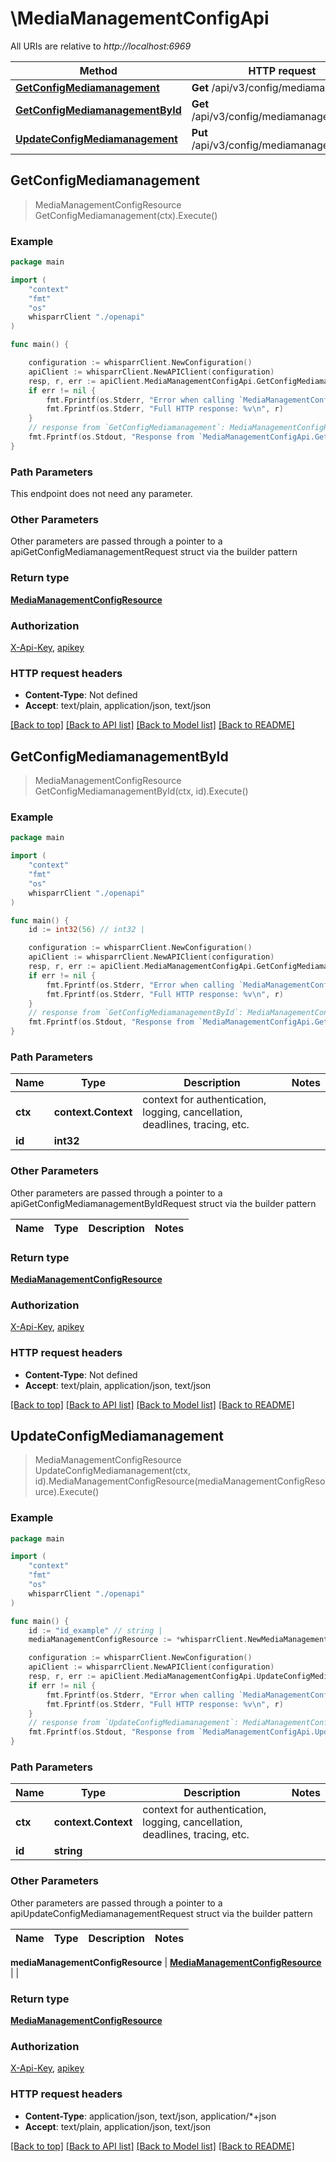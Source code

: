 # \MediaManagementConfigApi

All URIs are relative to *http://localhost:6969*

Method | HTTP request | Description
------------- | ------------- | -------------
[**GetConfigMediamanagement**](MediaManagementConfigApi.md#GetConfigMediamanagement) | **Get** /api/v3/config/mediamanagement | 
[**GetConfigMediamanagementById**](MediaManagementConfigApi.md#GetConfigMediamanagementById) | **Get** /api/v3/config/mediamanagement/{id} | 
[**UpdateConfigMediamanagement**](MediaManagementConfigApi.md#UpdateConfigMediamanagement) | **Put** /api/v3/config/mediamanagement/{id} | 



## GetConfigMediamanagement

> MediaManagementConfigResource GetConfigMediamanagement(ctx).Execute()



### Example

```go
package main

import (
    "context"
    "fmt"
    "os"
    whisparrClient "./openapi"
)

func main() {

    configuration := whisparrClient.NewConfiguration()
    apiClient := whisparrClient.NewAPIClient(configuration)
    resp, r, err := apiClient.MediaManagementConfigApi.GetConfigMediamanagement(context.Background()).Execute()
    if err != nil {
        fmt.Fprintf(os.Stderr, "Error when calling `MediaManagementConfigApi.GetConfigMediamanagement``: %v\n", err)
        fmt.Fprintf(os.Stderr, "Full HTTP response: %v\n", r)
    }
    // response from `GetConfigMediamanagement`: MediaManagementConfigResource
    fmt.Fprintf(os.Stdout, "Response from `MediaManagementConfigApi.GetConfigMediamanagement`: %v\n", resp)
}
```

### Path Parameters

This endpoint does not need any parameter.

### Other Parameters

Other parameters are passed through a pointer to a apiGetConfigMediamanagementRequest struct via the builder pattern


### Return type

[**MediaManagementConfigResource**](MediaManagementConfigResource.md)

### Authorization

[X-Api-Key](../README.md#X-Api-Key), [apikey](../README.md#apikey)

### HTTP request headers

- **Content-Type**: Not defined
- **Accept**: text/plain, application/json, text/json

[[Back to top]](#) [[Back to API list]](../README.md#documentation-for-api-endpoints)
[[Back to Model list]](../README.md#documentation-for-models)
[[Back to README]](../README.md)


## GetConfigMediamanagementById

> MediaManagementConfigResource GetConfigMediamanagementById(ctx, id).Execute()



### Example

```go
package main

import (
    "context"
    "fmt"
    "os"
    whisparrClient "./openapi"
)

func main() {
    id := int32(56) // int32 | 

    configuration := whisparrClient.NewConfiguration()
    apiClient := whisparrClient.NewAPIClient(configuration)
    resp, r, err := apiClient.MediaManagementConfigApi.GetConfigMediamanagementById(context.Background(), id).Execute()
    if err != nil {
        fmt.Fprintf(os.Stderr, "Error when calling `MediaManagementConfigApi.GetConfigMediamanagementById``: %v\n", err)
        fmt.Fprintf(os.Stderr, "Full HTTP response: %v\n", r)
    }
    // response from `GetConfigMediamanagementById`: MediaManagementConfigResource
    fmt.Fprintf(os.Stdout, "Response from `MediaManagementConfigApi.GetConfigMediamanagementById`: %v\n", resp)
}
```

### Path Parameters


Name | Type | Description  | Notes
------------- | ------------- | ------------- | -------------
**ctx** | **context.Context** | context for authentication, logging, cancellation, deadlines, tracing, etc.
**id** | **int32** |  | 

### Other Parameters

Other parameters are passed through a pointer to a apiGetConfigMediamanagementByIdRequest struct via the builder pattern


Name | Type | Description  | Notes
------------- | ------------- | ------------- | -------------


### Return type

[**MediaManagementConfigResource**](MediaManagementConfigResource.md)

### Authorization

[X-Api-Key](../README.md#X-Api-Key), [apikey](../README.md#apikey)

### HTTP request headers

- **Content-Type**: Not defined
- **Accept**: text/plain, application/json, text/json

[[Back to top]](#) [[Back to API list]](../README.md#documentation-for-api-endpoints)
[[Back to Model list]](../README.md#documentation-for-models)
[[Back to README]](../README.md)


## UpdateConfigMediamanagement

> MediaManagementConfigResource UpdateConfigMediamanagement(ctx, id).MediaManagementConfigResource(mediaManagementConfigResource).Execute()



### Example

```go
package main

import (
    "context"
    "fmt"
    "os"
    whisparrClient "./openapi"
)

func main() {
    id := "id_example" // string | 
    mediaManagementConfigResource := *whisparrClient.NewMediaManagementConfigResource() // MediaManagementConfigResource |  (optional)

    configuration := whisparrClient.NewConfiguration()
    apiClient := whisparrClient.NewAPIClient(configuration)
    resp, r, err := apiClient.MediaManagementConfigApi.UpdateConfigMediamanagement(context.Background(), id).MediaManagementConfigResource(mediaManagementConfigResource).Execute()
    if err != nil {
        fmt.Fprintf(os.Stderr, "Error when calling `MediaManagementConfigApi.UpdateConfigMediamanagement``: %v\n", err)
        fmt.Fprintf(os.Stderr, "Full HTTP response: %v\n", r)
    }
    // response from `UpdateConfigMediamanagement`: MediaManagementConfigResource
    fmt.Fprintf(os.Stdout, "Response from `MediaManagementConfigApi.UpdateConfigMediamanagement`: %v\n", resp)
}
```

### Path Parameters


Name | Type | Description  | Notes
------------- | ------------- | ------------- | -------------
**ctx** | **context.Context** | context for authentication, logging, cancellation, deadlines, tracing, etc.
**id** | **string** |  | 

### Other Parameters

Other parameters are passed through a pointer to a apiUpdateConfigMediamanagementRequest struct via the builder pattern


Name | Type | Description  | Notes
------------- | ------------- | ------------- | -------------

 **mediaManagementConfigResource** | [**MediaManagementConfigResource**](MediaManagementConfigResource.md) |  | 

### Return type

[**MediaManagementConfigResource**](MediaManagementConfigResource.md)

### Authorization

[X-Api-Key](../README.md#X-Api-Key), [apikey](../README.md#apikey)

### HTTP request headers

- **Content-Type**: application/json, text/json, application/*+json
- **Accept**: text/plain, application/json, text/json

[[Back to top]](#) [[Back to API list]](../README.md#documentation-for-api-endpoints)
[[Back to Model list]](../README.md#documentation-for-models)
[[Back to README]](../README.md)

